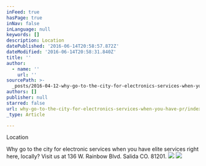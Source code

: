 ```yaml
---
inFeed: true
hasPage: true
inNav: false
inLanguage: null
keywords: []
description: Location
datePublished: '2016-06-14T20:58:57.872Z'
dateModified: '2016-06-14T20:58:31.840Z'
title: ''
author:
  - name: ''
    url: ''
sourcePath: >-
  _posts/2016-04-12-why-go-to-the-city-for-electronics-services-when-you-have-pr.md
authors: []
publisher: null
starred: false
url: why-go-to-the-city-for-electronics-services-when-you-have-pr/index.html
_type: Article

---
```

Location

Why go to the city for electronic services when you have elite services right here, locally? Visit us at 136 W. Rainbow Blvd. Salida CO. 81201\. ![](https://the-grid-user-content.s3-us-west-2.amazonaws.com/8fa46d04-d11d-4da5-ab33-2e1f3bcba756.png)
![](https://the-grid-user-content.s3-us-west-2.amazonaws.com/d0f8efc3-f75c-4dbd-88da-7838d27aa3c7.png)